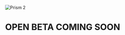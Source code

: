 ![Prism 2]([https://artwork.aswf.io/other/aswf/logo/aqua/aswf-logo-aqua.svg](https://prism-pipeline.com/wp-content/uploads/2023/03/prism-pipeline-2-logo-white.png)https://prism-pipeline.com/wp-content/uploads/2023/03/prism-pipeline-2-logo-white.png)
# OPEN BETA COMING SOON
